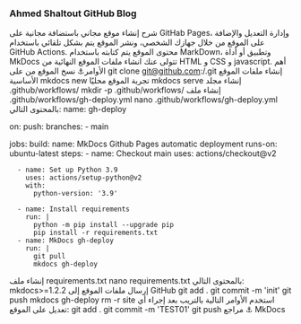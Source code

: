 ### Ahmed Shaltout GitHub Blog

شرح إنشاء موقع مجاني باستضافة مجانية على GitHab Pages، وإدارة التعديل والإضافة على الموقع من خلال جهازك الشخصي، ونشر الموقع يتم بشكل تلقائي باستخدام GitHub Actions. محتوى الموقع يتم كتابته باستخدام MarkDown، وتطبيق أو أداة MkDocs تتولى عنك انشاء ملفات الموقع النهائية من HTML و CSS و javascript.
أهم الأوامر⚓︎
نسخ الموقع من على
git clone git@github.com:<userName>/<repoName>.git
إنشاء ملفات الموقع الأساسية
mkdocs new <repoName>
تجربة الموقع محليًا
mkdocs serve
إنشاء مجلد .github/workflows/
mkdir -p .github/workflows/
إنشاء ملف .github/workflows/gh-deploy.yml
nano .github/workflows/gh-deploy.yml
بالمحتوى التالي:
name: gh-deploy

on:
  push:
    branches:
      - main

jobs:
  build:
    name: MkDocs Github Pages automatic deployment
    runs-on: ubuntu-latest
    steps:
      - name: Checkout main
        uses: actions/checkout@v2

      - name: Set up Python 3.9
        uses: actions/setup-python@v2
        with:
          python-version: '3.9'

      - name: Install requirements
        run: |
          python -m pip install --upgrade pip
          pip install -r requirements.txt
      - name: MkDocs gh-deploy
        run: |
          git pull
          mkdocs gh-deploy
إنشاء ملف requirements.txt
nano requirements.txt
بالمحتوى التالي:
mkdocs>=1.2.2
إرسال ملفات الموقع إلى GitHub
git add .
git commit -m 'init'
git push
mkdocs gh-deploy
rm -r site
استخدم الأوامر التالية بالتريب بعد إجراء أي تعديل على الموقع:
git add .
git commit -m 'TEST01'
git push
مراجع
⚓︎
MkDocs
